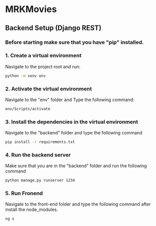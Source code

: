 # MRKMovies

## Backend Setup (Django REST) 
### Before starting make sure that you have "pip" installed.
### 1. Create a virtual environment
   Navigate to the project root and run:
   ```bash
python -m venv env
  ```

### 2. Activate the virtual environment
  Navigate to the "env" folder and Type the following command:

```bash
env/Scripts/activate 
```

### 3. Install the dependencies in the virtual environment
   Navigate to the "backend" folder and type the following command

```bash
pip install -r requirements.txt
```

### 4. Run the backend server 
Make sure that you are in the "backend" folder and run the following command
```bash
python manage.py runserver 1234
```

### 5. Run Fronend 
Navigate to the front-end folder and type the following command after install the node_modules. 

```bash
ng s 
```
